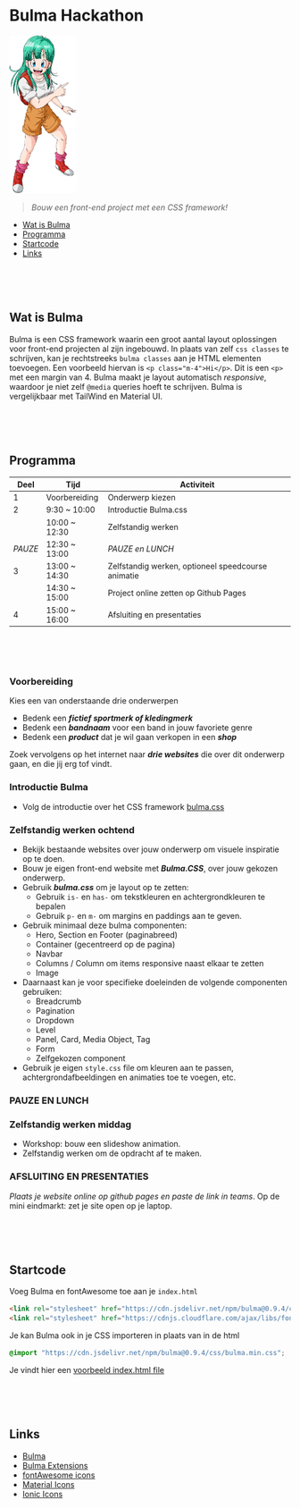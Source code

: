 # Bulma Hackathon

<img src="./images/bulma.webp" width="120"/>

> *Bouw een front-end project met een CSS framework!*

- [Wat is Bulma](#wat-is-bulma)
- [Programma](#programma)
- [Startcode](#startcode)
- [Links](#links)

<br><br><br>

## Wat is Bulma

Bulma is een CSS framework waarin een groot aantal layout oplossingen voor front-end projecten al zijn ingebouwd. In plaats van zelf `css classes` te schrijven, kan je rechtstreeks `bulma classes` aan je HTML elementen toevoegen. Een voorbeeld hiervan is `<p class="m-4">Hi</p>`. Dit is een `<p>` met een margin van 4. Bulma maakt je layout automatisch *responsive*, waardoor je niet zelf `@media` queries hoeft te schrijven. Bulma is vergelijkbaar met TailWind en Material UI. 

<br><br><br>

## Programma

|Deel   |Tijd   |Activiteit   |
|---|---|---|
|1  |Voorbereiding | Onderwerp kiezen  |
|2  |9:30 ~ 10:00 | Introductie Bulma.css  |
|   |10:00 ~ 12:30 | Zelfstandig werken  |
|*PAUZE* |12:30 ~ 13:00 | *PAUZE en LUNCH*  |
|3  |13:00 ~ 14:30 | Zelfstandig werken, optioneel speedcourse animatie  |
|   |14:30 ~ 15:00 | Project online zetten op Github Pages  |
|4  |15:00 ~ 16:00 | Afsluiting en presentaties |

<br><br><br>

### Voorbereiding

Kies een van onderstaande drie onderwerpen

- Bedenk een ***fictief sportmerk of kledingmerk***
- Bedenk een ***bandnaam*** voor een band in jouw favoriete genre
- Bedenk een ***product*** dat je wil gaan verkopen in een ***shop***

Zoek vervolgens op het internet naar ***drie websites*** die over dit onderwerp gaan, en die jij erg tof vindt.

### Introductie Bulma

- Volg de introductie over het CSS framework [bulma.css](https://bulma.io)

### Zelfstandig werken ochtend

- Bekijk bestaande websites over jouw onderwerp om visuele inspiratie op te doen.
- Bouw je eigen front-end website met ***Bulma.CSS***, over jouw gekozen onderwerp. 
- Gebruik ***bulma.css*** om je layout op te zetten:
    - Gebruik `is-` en `has-` om tekstkleuren en achtergrondkleuren te bepalen
    - Gebruik `p-` en `m-` om margins en paddings aan te geven. 
- Gebruik minimaal deze bulma componenten:
    - Hero, Section en Footer (paginabreed)
    - Container (gecentreerd op de pagina)
    - Navbar
    - Columns / Column om items responsive naast elkaar te zetten
    - Image
- Daarnaast kan je voor specifieke doeleinden de volgende componenten gebruiken:
    - Breadcrumb
    - Pagination
    - Dropdown
    - Level
    - Panel, Card, Media Object, Tag
    - Form
    - Zelfgekozen component
- Gebruik je eigen `style.css` file om kleuren aan te passen, achtergrondafbeeldingen en animaties toe te voegen, etc. 

### PAUZE EN LUNCH

### Zelfstandig werken middag

- Workshop: bouw een slideshow animation.
- Zelfstandig werken om de opdracht af te maken.

### AFSLUITING EN PRESENTATIES

*Plaats je website online op github pages en paste de link in teams*. Op de mini eindmarkt: zet je site open op je laptop.

<br><br><br>

## Startcode

Voeg Bulma en fontAwesome toe aan je `index.html`
```html
<link rel="stylesheet" href="https://cdn.jsdelivr.net/npm/bulma@0.9.4/css/bulma.min.css">
<link rel="stylesheet" href="https://cdnjs.cloudflare.com/ajax/libs/font-awesome/6.4.2/css/all.min.css">
```
Je kan Bulma ook in je CSS importeren in plaats van in de html
```css
@import "https://cdn.jsdelivr.net/npm/bulma@0.9.4/css/bulma.min.css";
```
Je vindt hier een [voorbeeld index.html file](./index.html)



<br><br><br>

## Links

- [Bulma](https://bulma.io)
- [Bulma Extensions](https://bulma.io/extensions/)
- [fontAwesome icons](https://fontawesome.com/search?s=solid&f=classic&o=r) 
- [Material Icons](https://fonts.google.com/icons)
- [Ionic Icons](https://ionic.io/ionicons)

